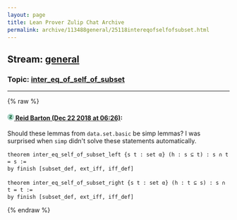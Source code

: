 ```yaml
---
layout: page
title: Lean Prover Zulip Chat Archive 
permalink: archive/113488general/25118intereqofselfofsubset.html
---
```


## Stream: [general](index.html)
### Topic: [inter_eq_of_self_of_subset](25118intereqofselfofsubset.html)

---


{% raw %}
#### [![Click to go to Zulip](../../assets/img/zulip2.png) Reid Barton (Dec 22 2018 at 06:26)](https://leanprover.zulipchat.com/#narrow/stream/113488-general/topic/inter_eq_of_self_of_subset/near/152376322):
Should these lemmas from `data.set.basic` be simp lemmas? I was surprised when `simp` didn't solve these statements automatically.
```lean
theorem inter_eq_self_of_subset_left {s t : set α} (h : s ⊆ t) : s ∩ t = s :=
by finish [subset_def, ext_iff, iff_def]

theorem inter_eq_self_of_subset_right {s t : set α} (h : t ⊆ s) : s ∩ t = t :=
by finish [subset_def, ext_iff, iff_def]
```


{% endraw %}

